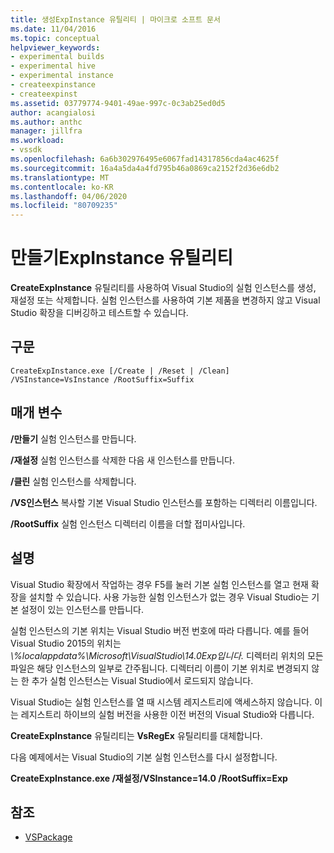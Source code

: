 ```yaml
---
title: 생성ExpInstance 유틸리티 | 마이크로 소프트 문서
ms.date: 11/04/2016
ms.topic: conceptual
helpviewer_keywords:
- experimental builds
- experimental hive
- experimental instance
- createexpinstance
- createexpinst
ms.assetid: 03779774-9401-49ae-997c-0c3ab25ed0d5
author: acangialosi
ms.author: anthc
manager: jillfra
ms.workload:
- vssdk
ms.openlocfilehash: 6a6b302976495e6067fad14317856cda4ac4625f
ms.sourcegitcommit: 16a4a5da4a4fd795b46a0869ca2152f2d36e6db2
ms.translationtype: MT
ms.contentlocale: ko-KR
ms.lasthandoff: 04/06/2020
ms.locfileid: "80709235"
---
```

# <a name="createexpinstance-utility"></a>만들기ExpInstance 유틸리티
**CreateExpInstance** 유틸리티를 사용하여 Visual Studio의 실험 인스턴스를 생성, 재설정 또는 삭제합니다. 실험 인스턴스를 사용하여 기본 제품을 변경하지 않고 Visual Studio 확장을 디버깅하고 테스트할 수 있습니다.

## <a name="syntax"></a>구문

```
CreateExpInstance.exe [/Create | /Reset | /Clean] /VSInstance=VsInstance /RootSuffix=Suffix
```

## <a name="parameters"></a>매개 변수
 **/만들기** 실험 인스턴스를 만듭니다.

 **/재설정** 실험 인스턴스를 삭제한 다음 새 인스턴스를 만듭니다.

 **/클린** 실험 인스턴스를 삭제합니다.

 **/VS인스턴스** 복사할 기본 Visual Studio 인스턴스를 포함하는 디렉터리 이름입니다.

 **/RootSuffix** 실험 인스턴스 디렉터리 이름을 더할 접미사입니다.

## <a name="remarks"></a>설명
 Visual Studio 확장에서 작업하는 경우 F5를 눌러 기본 실험 인스턴스를 열고 현재 확장을 설치할 수 있습니다. 사용 가능한 실험 인스턴스가 없는 경우 Visual Studio는 기본 설정이 있는 인스턴스를 만듭니다.

 실험 인스턴스의 기본 위치는 Visual Studio 버전 번호에 따라 다릅니다. 예를 들어 Visual Studio 2015의 위치는 *\\%localappdata%\Microsoft\VisualStudio\14.0Exp입니다.* 디렉터리 위치의 모든 파일은 해당 인스턴스의 일부로 간주됩니다. 디렉터리 이름이 기본 위치로 변경되지 않는 한 추가 실험 인스턴스는 Visual Studio에서 로드되지 않습니다.

 Visual Studio는 실험 인스턴스를 열 때 시스템 레지스트리에 액세스하지 않습니다. 이는 레지스트리 하이브의 실험 버전을 사용한 이전 버전의 Visual Studio와 다릅니다.

 **CreateExpInstance** 유틸리티는 **VsRegEx** 유틸리티를 대체합니다.

 다음 예제에서는 Visual Studio의 기본 실험 인스턴스를 다시 설정합니다.

 **CreateExpInstance.exe /재설정/VSInstance=14.0 /RootSuffix=Exp**

## <a name="see-also"></a>참조
- [VSPackage](../../extensibility/internals/vspackages.md)
